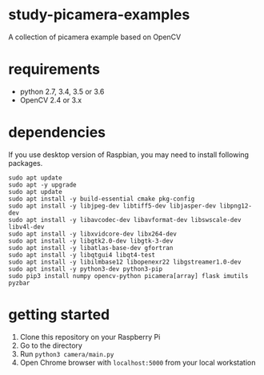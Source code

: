 # study-picamera-examples
A collection of picamera example based on OpenCV

# requirements

* python 2.7, 3.4, 3.5 or 3.6
* OpenCV 2.4 or 3.x

# dependencies

If you use desktop version of Raspbian, you may need to install following packages.

```
sudo apt update
sudo apt -y upgrade
sudo apt update
sudo apt install -y build-essential cmake pkg-config
sudo apt install -y libjpeg-dev libtiff5-dev libjasper-dev libpng12-dev
sudo apt install -y libavcodec-dev libavformat-dev libswscale-dev libv4l-dev
sudo apt install -y libxvidcore-dev libx264-dev
sudo apt install -y libgtk2.0-dev libgtk-3-dev
sudo apt install -y libatlas-base-dev gfortran
sudo apt install -y libqtgui4 libqt4-test
sudo apt install -y libilmbase12 libopenexr22 libgstreamer1.0-dev
sudo apt install -y python3-dev python3-pip
sudo pip3 install numpy opencv-python picamera[array] flask imutils pyzbar
```

# getting started

1. Clone this repository on your Raspberry Pi
2. Go to the directory
3. Run `python3 camera/main.py`
4. Open Chrome browser with `localhost:5000` from your local workstation
